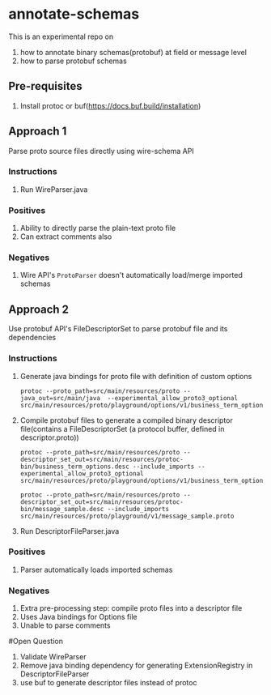 # annotate-schemas
This is an experimental repo on 
1) how to annotate binary schemas(protobuf) at field or message level
2) how to parse protobuf schemas

## Pre-requisites
1) Install protoc or buf(https://docs.buf.build/installation)

## Approach 1
Parse proto source files directly using wire-schema API

### Instructions
1) Run WireParser.java

### Positives
1) Ability to directly parse the plain-text proto file
2) Can extract comments also

### Negatives
1) Wire API's `ProtoParser` doesn't automatically load/merge imported schemas 

## Approach 2
Use protobuf API's FileDescriptorSet to parse protobuf file and its dependencies

### Instructions
1) Generate java bindings for proto file with definition of custom options
    ```
    protoc --proto_path=src/main/resources/proto --java_out=src/main/java  --experimental_allow_proto3_optional src/main/resources/proto/playground/options/v1/business_term_options.proto
    ```

2) Compile protobuf files to generate a compiled binary descriptor file(contains a FileDescriptorSet (a protocol buffer, 
   defined in descriptor.proto))
   ```
   protoc --proto_path=src/main/resources/proto --descriptor_set_out=src/main/resources/protoc-bin/business_term_options.desc --include_imports --experimental_allow_proto3_optional src/main/resources/proto/playground/options/v1/business_term_options.proto
   
   protoc --proto_path=src/main/resources/proto --descriptor_set_out=src/main/resources/protoc-bin/message_sample.desc --include_imports src/main/resources/proto/playground/v1/message_sample.proto
   ```
   
3) Run DescriptorFileParser.java
 
### Positives
1) Parser automatically loads imported schemas

### Negatives
1) Extra pre-processing step: compile proto files into a descriptor file
2) Uses Java bindings for Options file
2) Unable to parse comments


#Open Question
1) Validate WireParser
2) Remove java binding dependency for generating ExtensionRegistry in DescriptorFileParser
3) use buf to generate descriptor files instead of protoc